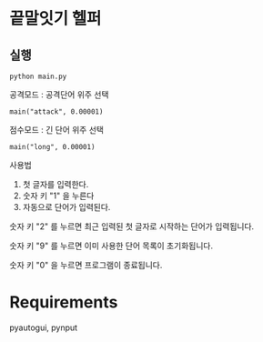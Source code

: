 # 끝말잇기 헬퍼

## 실행
```
python main.py
```

공격모드 : 공격단어 위주 선택
```
main("attack", 0.00001)
```

점수모드 : 긴 단어 위주 선택
```
main("long", 0.00001)
```


사용법
1. 첫 글자를 입력한다.
2. 숫자 키 "1" 을 누른다
3. 자동으로 단어가 입력된다.

숫자 키 "2" 를 누르면 최근 입력된 첫 글자로 시작하는 단어가 입력됩니다. 

숫자 키 "9" 를 누르면 이미 사용한 단어 목록이 초기화됩니다. 

숫자 키 "0" 을 누르면 프로그램이 종료됩니다.

# Requirements
pyautogui, pynput
